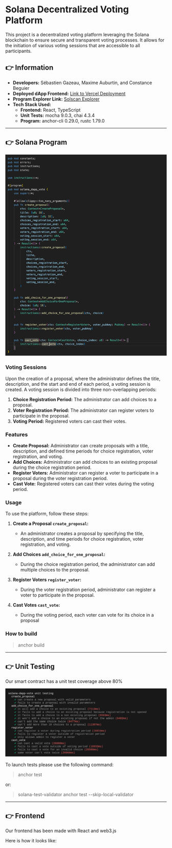 # Solana Decentralized Voting Platform

This project is a decentralized voting platform leveraging the Solana blockchain to ensure secure and transparent voting
processes. It allows for the initiation of various voting sessions that are accessible to all participants.

## 👉️ Information

- **Developers:** Sébastien Gazeau, Maxime Auburtin, and Constance Beguier
- **Deployed dApp Frontend:** [Link to Vercel Deployment](https://your-dapp-frontend.vercel.app)
- **Program Explorer Link:** [Solscan Explorer](https://solscan.io/?cluster=devnet)
- **Tech Stack Used:**
  - **Frontend:** React, TypeScript
  - **Unit Tests:** mocha 9.0.3, chai 4.3.4
  - **Program:** anchor-cli 0.29.0, rustc 1.79.0

---

## 👉️ Solana Program

![Unit tests](./resources/program.png)

### Voting Sessions

Upon the creation of a proposal, where the administrator defines the title, description, and the start and end of each
period, a voting session is created. A voting session is divided into three non-overlapping periods:

1. **Choice Registration Period:** The administrator can add choices to a proposal.
2. **Voter Registration Period:** The administrator can register voters to participate in the proposal.
3. **Voting Period:** Registered voters can cast their votes.

### Features

- **Create Proposal:** Administrator can create proposals with a title, description, and defined time periods for
  choice registration, voter registration, and voting.
- **Add Choices:** Administrator can add choices to an existing proposal during the choice registration period.
- **Register Voters:** Administrator can register a voter to participate in a proposal during the voter registration
  period.
- **Cast Vote:** Registered voters can cast their votes during the voting period.

### Usage

To use the platform, follow these steps:

1. **Create a Proposal `create_proposal`:**
    - An administrator creates a proposal by specifying the title, description, and time periods for choice
      registration, voter registration, and voting.

2. **Add Choices `add_choice_for_one_proposal`:**
    - During the choice registration period, the administrator can add multiple choices to the proposal.

3. **Register Voters `register_voter`:**
    - During the voter registration period, administrator can register a voter to participate in the proposal.

4. **Cast Votes `cast_vote`:**
   - During the voting period, each voter can vote for its choice in a proposal

### How to build

> anchor build

---

## 👉️ Unit Testing

Our smart contract has a unit test coverage above 80%

![Unit tests](./resources/tests.png)

To launch tests please use the following command:
> anchor test

or:
> solana-test-validator
> anchor test --skip-local-validator

---

## 👉️ Frontend

Our frontend has been made with React and web3.js

Here is how it looks like:
